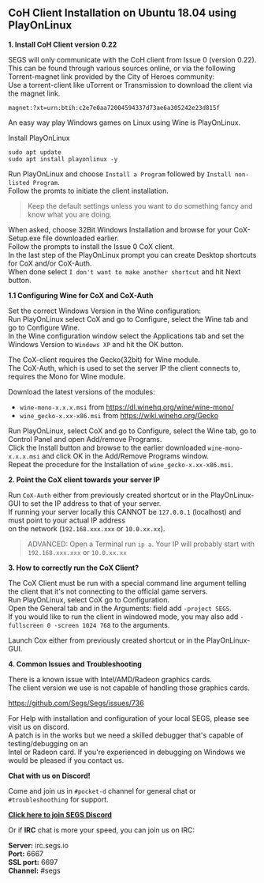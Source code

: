 CoH Client Installation on Ubuntu 18.04 using PlayOnLinux  
------  
  
**1. Install CoH Client version 0.22**  
  
SEGS will only communicate with the CoH client from Issue 0 (version 0.22).  
This can be found through various sources online, or via the following Torrent-magnet link provided by the City of Heroes community:  
Use a torrent-client like uTorrent or Transmission to download the client via the magnet link.  
  
```
magnet:?xt=urn:btih:c2e7e0aa72004594337d73ae6a305242e23d815f  
```

An easy way play Windows games on Linux using Wine is PlayOnLinux.  
  
Install PlayOnLinux  
  
```
sudo apt update  
sudo apt install playonlinux -y  
```
  
Run PlayOnLinux and choose `Install a Program` followed by `Install non-listed Program`.  
Follow the promts to initiate the client installation.  
  
> Keep the default settings unless you want to do something fancy and know what you are doing.  
  
When asked, choose 32Bit Windows Installation and browse for your CoX-Setup.exe file downloaded earlier.  
Follow the prompts to install the Issue 0 CoX client.  
In the last step of the PlayOnLinux prompt you can create Desktop shortcuts for CoX and/or CoX-Auth.  
When done select `I don't want to make another shortcut` and hit Next button.  
  
**1.1 Configuring Wine for CoX and CoX-Auth**  
  
Set the correct Windows Version in the Wine configuration:  
Run PlayOnLinux select CoX and go to Configure, select the Wine tab and go to Configure Wine.  
In the Wine configuration window select the Applications tab and set the Windows Version to `Windows XP` and hit the OK button.  
  
The CoX-client requires the Gecko(32bit) for Wine module.  
The CoX-Auth, which is used to set the server IP the client connects to, requires the Mono for Wine module.  
  
Download the latest versions of the modules:  

- `wine-mono-x.x.x.msi` from https://dl.winehq.org/wine/wine-mono/  
- `wine_gecko-x.xx-x86.msi` from https://wiki.winehq.org/Gecko  
  
Run PlayOnLinux, select CoX and go to Configure, select the Wine tab, go to Control Panel and open Add/remove Programs.  
Click the Install button and browse to the earlier downloaded `wine-mono-x.x.x.msi` and click OK in the Add/Remove Programs window.  
Repeat the procedure for the Installation of `wine_gecko-x.xx-x86.msi`.  
  
**2. Point the CoX client towards your server IP**  
  
Run `CoX-Auth` either from previously created shortcut or in the PlayOnLinux-GUI to set the IP address to that of your server.  
If running your server locally this CANNOT be `127.0.0.1` (localhost) and must point to your actual IP address  
on the network (`192.168.xxx.xxx` or `10.0.xx.xx`).  
  
> ADVANCED: Open a Terminal run `ip a`. Your IP will probably start with `192.168.xxx.xxx` or `10.0.xx.xx`  
  
**3. How to correctly run the CoX Client?**  
  
The CoX Client must be run with a special command line argument telling the client that it's not connecting to the official game servers.  
Run PlayOnLinux, select CoX go to Configuration.  
Open the General tab and in the Arguments: field add `-project SEGS`.  
If you would like to run the client in windowed mode, you may also add `-fullscreen 0 -screen 1024 768` to the arguments.  
  
Launch Cox either from previously created shortcut or in the PlayOnLinux-GUI.
  
**4. Common Issues and Troubleshooting**
  
There is a known issue with Intel/AMD/Radeon graphics cards.  
The client version we use is not capable of handling those graphics cards.  
  
https://github.com/Segs/Segs/issues/736  
  
For Help with installation and configuration of your local SEGS, please see visit us on discord.  
A patch is in the works but we need a skilled debugger that's capable of testing/debugging on an  
Intel or Radeon card. If you're experienced in debugging on Windows we would be pleased if you contact us.  
  
**Chat with us on Discord!**  
  
Come and join us in `#pocket-d` channel for general chat or `#troubleshoothing` for support.  
  
 [**Click here to join SEGS Discord**](https://discord.segs.io/)  
  
Or if **IRC** chat is more your speed, you can join us on IRC:  
  
  **Server:** irc.segs.io  
  **Port:** 6667  
  **SSL port:** 6697  
  **Channel:** #segs  
